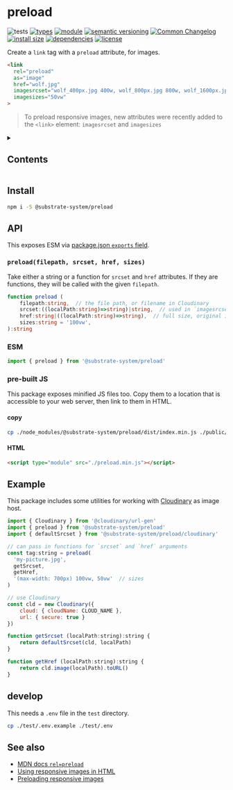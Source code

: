 # preload
![tests](https://github.com/substrate-system/preload/actions/workflows/nodejs.yml/badge.svg)
[![types](https://img.shields.io/npm/types/@substrate-system/preload?style=flat-square)](README.md)
[![module](https://img.shields.io/badge/module-ESM-blue?style=flat-square)](README.md)
[![semantic versioning](https://img.shields.io/badge/semver-2.0.0-blue?logo=semver&style=flat-square)](https://semver.org/)
[![Common Changelog](https://nichoth.github.io/badge/common-changelog.svg)](./CHANGELOG.md)
[![install size](https://flat.badgen.net/packagephobia/install/@substrate-system/preload)](https://packagephobia.com/result?p=@substrate-system/preload)
[![dependencies](https://img.shields.io/badge/dependencies-zero-brightgreen.svg?style=flat-square)](package.json)
[![license](https://img.shields.io/badge/license-Polyform_Small_Business-249fbc?style=flat-square)](LICENSE)


Create a `link` tag with a `preload` attribute, for images.

```html
<link
  rel="preload"
  as="image"
  href="wolf.jpg"
  imagesrcset="wolf_400px.jpg 400w, wolf_800px.jpg 800w, wolf_1600px.jpg 1600w"
  imagesizes="50vw"
>
```

> To preload responsive images, new attributes were recently added to the
> `<link>` element: `imagesrcset` and `imagesizes`

<details><summary><h2>Contents</h2></summary>

<!-- toc -->

- [Install](#install)
- [API](#api)
  * [`preload(filepath, srcset, href, sizes)`](#preloadfilepath-srcset-href-sizes)
  * [ESM](#esm)
  * [pre-built JS](#pre-built-js)
- [Example](#example)
- [develop](#develop)
- [See also](#see-also)

<!-- tocstop -->

</details>

## Install

```sh
npm i -S @substrate-system/preload
```

## API
This exposes ESM via [package.json `exports` field](https://nodejs.org/api/packages.html#exports).

### `preload(filepath, srcset, href, sizes)`

Take either a string or a function for `srcset` and `href` attributes.
If they are functions, they will be called with the given `filepath`.

```ts
function preload (
    filepath:string,  // the file path, or filename in Cloudinary
    srcset:((localPath:string)=>string)|string,  // used in `imagesrcset`
    href:string|((localPath:string)=>string),  // full size, original image
    sizes:string = '100vw',
):string
```

### ESM
```js
import { preload } from '@substrate-system/preload'
```

### pre-built JS
This package exposes minified JS files too. Copy them to a location that is
accessible to your web server, then link to them in HTML.

#### copy
```sh
cp ./node_modules/@substrate-system/preload/dist/index.min.js ./public/preload.min.js
```

#### HTML
```html
<script type="module" src="./preload.min.js"></script>
```

## Example

This package includes some utilities for working with [Cloudinary](https://cloudinary.com/)
as image host.

```js
import { Cloudinary } from '@cloudinary/url-gen'
import { preload } from '@substrate-system/preload'
import { defaultSrcset } from '@substrate-system/preload/cloudinary'

// can pass in functions for `srcset` and `href` arguments
const tag:string = preload(
  'my-picture.jpg',
  getSrcset,
  getHref,
  '(max-width: 700px) 100vw, 50vw'  // sizes
)

// use Cloudinary
const cld = new Cloudinary({
    cloud: { cloudName: CLOUD_NAME },
    url: { secure: true }
})

function getSrcset (localPath:string):string {
    return defaultSrcset(cld, localPath)
}

function getHref (localPath:string):string {
    return cld.image(localPath).toURL()
}
```

## develop

This needs a `.env` file in the `test` directory.

```sh
cp ./test/.env.example ./test/.env
```

## See also

* [MDN docs `rel=preload`](https://developer.mozilla.org/en-US/docs/Web/HTML/Reference/Attributes/rel/preload)
* [Using responsive images in HTML](https://developer.mozilla.org/en-US/docs/Web/HTML/Guides/Responsive_images)
* [Preloading responsive images](https://medium.com/@akashjha9041/preloading-responsive-images-3aecf114968e)
